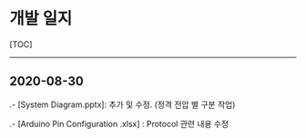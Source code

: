 # 개발 일지

[TOC]



---

## 2020-08-30

.- [System Diagram.pptx]: 추가 및 수정. (정격 전압 별 구분 작업)

.- [Arduino Pin Configuration .xlsx] : Protocol 관련 내용 수정

